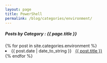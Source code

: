 ```yaml
---
layout: page
title: PowerShell
permalink: /blog/categories/environment/
---
```


<h5> Posts by Category : {{ page.title }} </h5>

<div class="card">
{% for post in site.categories.environment %}
 <li class="category-posts"><span>{{ post.date | date_to_string }}</span> &nbsp; <a href="{{ post.url }}">{{ post.title }}</a></li>
{% endfor %}
</div>
